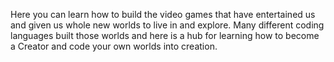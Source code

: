 Here you can learn how to build the video games that have entertained
us and given us whole new worlds to live in and explore. Many different
coding languages built those worlds and here is a hub for learning how
to become a Creator and code your own worlds into creation.
